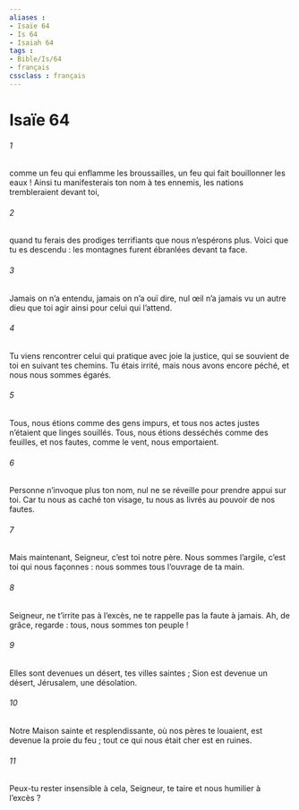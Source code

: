 ```yaml
---
aliases : 
- Isaïe 64
- Is 64
- Isaiah 64
tags : 
- Bible/Is/64
- français
cssclass : français
---
```


# Isaïe 64

###### 1
comme un feu qui enflamme les broussailles,
un feu qui fait bouillonner les eaux !
Ainsi tu manifesterais ton nom à tes ennemis,
les nations trembleraient devant toi,
###### 2
quand tu ferais des prodiges terrifiants
que nous n’espérons plus.
Voici que tu es descendu :
les montagnes furent ébranlées devant ta face.
###### 3
Jamais on n’a entendu,
jamais on n’a ouï dire,
nul œil n’a jamais vu un autre dieu que toi
agir ainsi pour celui qui l’attend.
###### 4
Tu viens rencontrer
celui qui pratique avec joie la justice,
qui se souvient de toi
en suivant tes chemins.
Tu étais irrité, mais nous avons encore péché,
et nous nous sommes égarés.
###### 5
Tous, nous étions comme des gens impurs,
et tous nos actes justes n’étaient que linges souillés.
Tous, nous étions desséchés comme des feuilles,
et nos fautes, comme le vent, nous emportaient.
###### 6
Personne n’invoque plus ton nom,
nul ne se réveille pour prendre appui sur toi.
Car tu nous as caché ton visage,
tu nous as livrés au pouvoir de nos fautes.
###### 7
Mais maintenant, Seigneur, c’est toi notre père.
Nous sommes l’argile, c’est toi qui nous façonnes :
nous sommes tous l’ouvrage de ta main.
###### 8
Seigneur, ne t’irrite pas à l’excès,
ne te rappelle pas la faute à jamais.
Ah, de grâce, regarde :
tous, nous sommes ton peuple !
###### 9
Elles sont devenues un désert,
tes villes saintes ;
Sion est devenue un désert,
Jérusalem, une désolation.
###### 10
Notre Maison sainte et resplendissante,
où nos pères te louaient,
est devenue la proie du feu ;
tout ce qui nous était cher est en ruines.
###### 11
Peux-tu rester insensible à cela, Seigneur,
te taire et nous humilier à l’excès ?
